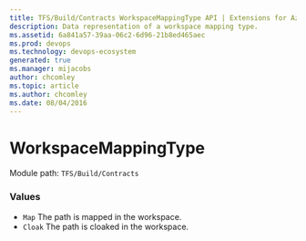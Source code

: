 ```yaml
---
title: TFS/Build/Contracts WorkspaceMappingType API | Extensions for Azure DevOps Services
description: Data representation of a workspace mapping type.
ms.assetid: 6a841a57-39aa-06c2-6d96-21b8ed465aec
ms.prod: devops
ms.technology: devops-ecosystem
generated: true
ms.manager: mijacobs
author: chcomley
ms.topic: article
ms.author: chcomley
ms.date: 08/04/2016
---
```


# WorkspaceMappingType

Module path: `TFS/Build/Contracts`

### Values

* `Map` The path is mapped in the workspace.
* `Cloak` The path is cloaked in the workspace.
